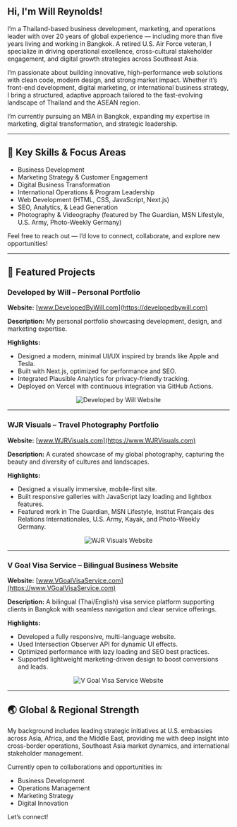 ## Hi, I'm Will Reynolds!

I’m a Thailand-based business development, marketing, and operations leader with over 20 years of global experience — including more than five years living and working in Bangkok. A retired U.S. Air Force veteran, I specialize in driving operational excellence, cross-cultural stakeholder engagement, and digital growth strategies across Southeast Asia.

I’m passionate about building innovative, high-performance web solutions with clean code, modern design, and strong market impact. Whether it’s front-end development, digital marketing, or international business strategy, I bring a structured, adaptive approach tailored to the fast-evolving landscape of Thailand and the ASEAN region.

I’m currently pursuing an MBA in Bangkok, expanding my expertise in marketing, digital transformation, and strategic leadership.

---

## 💼 Key Skills & Focus Areas

- Business Development
- Marketing Strategy & Customer Engagement
- Digital Business Transformation
- International Operations & Program Leadership
- Web Development (HTML, CSS, JavaScript, Next.js)
- SEO, Analytics, & Lead Generation
- Photography & Videography (featured by The Guardian, MSN Lifestyle, U.S. Army, Photo-Weekly Germany)

Feel free to reach out — I’d love to connect, collaborate, and explore new opportunities!

---

## 🚀 Featured Projects

### Developed by Will – Personal Portfolio

**Website:** [www.DevelopedByWill.com](https://developedbywill.com)

**Description:** My personal portfolio showcasing development, design, and marketing expertise.

**Highlights:**

- Designed a modern, minimal UI/UX inspired by brands like Apple and Tesla.
- Built with Next.js, optimized for performance and SEO.
- Integrated Plausible Analytics for privacy-friendly tracking.
- Deployed on Vercel with continuous integration via GitHub Actions.

<p align="center">
  <img src="images/screencapture-developedbywill-2024-11-26-21_48_15.jpg" alt="Developed by Will Website" title="Developed by Will Website">
</p>

---

### WJR Visuals – Travel Photography Portfolio

**Website:** [www.WJRVisuals.com](https://www.WJRVisuals.com)

**Description:** A curated showcase of my global photography, capturing the beauty and diversity of cultures and landscapes.

**Highlights:**

- Designed a visually immersive, mobile-first site.
- Built responsive galleries with JavaScript lazy loading and lightbox features.
- Featured work in The Guardian, MSN Lifestyle, Institut Français des Relations Internationales, U.S. Army, Kayak, and Photo-Weekly Germany.

<p align="center">
  <img src="images/image1.jpeg" alt="WJR Visuals Website" title="WJR Visuals Website">
</p>

---

### V Goal Visa Service – Bilingual Business Website

**Website:** [www.VGoalVisaService.com](https://www.VGoalVisaService.com)

**Description:** A bilingual (Thai/English) visa service platform supporting clients in Bangkok with seamless navigation and clear service offerings.

**Highlights:**

- Developed a fully responsive, multi-language website.
- Used Intersection Observer API for dynamic UI effects.
- Optimized performance with lazy loading and SEO best practices.
- Supported lightweight marketing-driven design to boost conversions and leads.

<p align="center">
  <img src="images/image2.jpeg" alt="V Goal Visa Service Website" title="V Goal Visa Service Website">
</p>

---

## 🌏 Global & Regional Strength

My background includes leading strategic initiatives at U.S. embassies across Asia, Africa, and the Middle East, providing me with deep insight into cross-border operations, Southeast Asia market dynamics, and international stakeholder management.

Currently open to collaborations and opportunities in:

- Business Development
- Operations Management
- Marketing Strategy
- Digital Innovation

Let’s connect!
